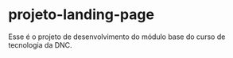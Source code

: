 # projeto-landing-page
Esse é o projeto de desenvolvimento do módulo base do curso de tecnologia da DNC.
